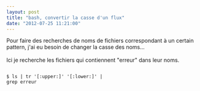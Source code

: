 ```yaml
---
layout: post
title: "bash, convertir la casse d'un flux"
date: "2012-07-25 11:21:00"
---
```

Pour faire des recherches de noms de fichiers correspondant à un certain pattern, j'ai eu besoin de changer la casse des noms...<br/><br/>Ici je recherche les fichiers qui contiennent "erreur" dans leur noms.  <code><pre><br />$ ls | tr '[:upper:]' '[:lower:]' | grep erreur<br /></pre></code>
